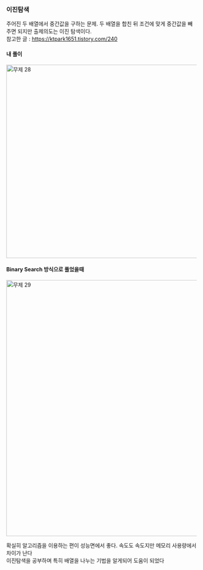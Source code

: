 ### 이진탐색

주어진 두 배열에서 중간값을 구하는 문제. 두 배열을 합친 뒤 조건에 맞게 중간값을 빼주면 되지만 출제의도는 이진 탐색이다.  
참고한 글 : https://ktpark1651.tistory.com/240




#### 내 풀이
<img width="512" alt="무제 28" src="https://user-images.githubusercontent.com/107684690/212354347-9f1bd413-aee8-4793-9e65-716f6e71dade.png">




#### Binary Search 방식으로 풀었을때
<img width="678" alt="무제 29" src="https://user-images.githubusercontent.com/107684690/212354677-ba9ac7b5-0376-459f-b508-7583c2aa7831.png">




확실히 알고리즘을 이용하는 편이 성능면에서 좋다. 속도도 속도지만 메모리 사용량에서 차이가 난다  
이진탐색을 공부하며 특히 배열을 나누는 기법을 알게되어 도움이 되었다
